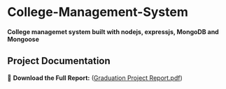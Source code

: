 # College-Management-System
#### College managemet system built with nodejs, expressjs, MongoDB and Mongoose

## Project Documentation 

📂 **Download the Full Report:** 
([Graduation Project Report.pdf](https://github.com/AhmedYousry55/College-Management-System/blob/main/Graduation%20Project%20Report.pdf))

